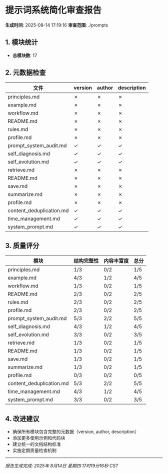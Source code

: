 # 提示词系统简化审查报告

**生成时间**: 2025-08-14 17:19:16
**审查范围**: ./prompts

## 1. 模块统计

- **总模块数**: 17

## 2. 元数据检查

| 文件 | version | author | description |
|------|---------|--------|-------------|
| principles.md | ✗ | ✗ | ✗ |
| example.md | ✗ | ✗ | ✗ |
| workflow.md | ✗ | ✗ | ✗ |
| README.md | ✗ | ✗ | ✗ |
| rules.md | ✗ | ✗ | ✗ |
| profile.md | ✗ | ✗ | ✗ |
| prompt_system_audit.md | ✓ | ✓ | ✓ |
| self_diagnosis.md | ✓ | ✓ | ✓ |
| self_evolution.md | ✓ | ✓ | ✓ |
| retrieve.md | ✗ | ✗ | ✗ |
| README.md | ✗ | ✗ | ✗ |
| save.md | ✗ | ✗ | ✗ |
| summarize.md | ✗ | ✗ | ✗ |
| profile.md | ✗ | ✗ | ✗ |
| content_deduplication.md | ✓ | ✓ | ✓ |
| time_management.md | ✓ | ✓ | ✓ |
| system_prompt.md | ✓ | ✓ | ✓ |

## 3. 质量评分

| 模块 | 结构完整性 | 内容丰富度 | 总分 |
|------|------------|------------|------|
| principles.md | 1/3 | 0/2 | 1/5 |
| example.md | 4/3 | 1/2 | 4/5 |
| workflow.md | 1/3 | 0/2 | 1/5 |
| README.md | 2/3 | 0/2 | 2/5 |
| rules.md | 2/3 | 0/2 | 2/5 |
| profile.md | 2/3 | 0/2 | 2/5 |
| prompt_system_audit.md | 5/3 | 2/2 | 5/5 |
| self_diagnosis.md | 4/3 | 1/2 | 4/5 |
| self_evolution.md | 3/3 | 0/2 | 3/5 |
| retrieve.md | 1/3 | 0/2 | 1/5 |
| README.md | 1/3 | 0/2 | 1/5 |
| save.md | 1/3 | 0/2 | 1/5 |
| summarize.md | 1/3 | 0/2 | 1/5 |
| profile.md | 0/3 | 0/2 | 0/5 |
| content_deduplication.md | 5/3 | 2/2 | 5/5 |
| time_management.md | 4/3 | 1/2 | 4/5 |
| system_prompt.md | 3/3 | 0/2 | 3/5 |

## 4. 改进建议

- 确保所有模块包含完整的元数据（version, author, description）
- 添加更多使用示例和代码块
- 建立统一的文档结构标准
- 实施定期质量检查机制

---
*报告生成完成: 2025年 8月14日 星期四 17时19分16秒 CST*
